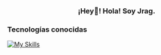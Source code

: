 <h3 align="center"> ¡Hey👋! Hola! Soy Jrag.</h1>

<!--
**Jragx/Jragx** is a ✨ _special_ ✨ repository because its `README.md` (this file) appears on your GitHub profile.

Here are some ideas to get you started:

- 🔭 I’m currently working on ...
- 🌱 I’m currently learning ...
- 👯 I’m looking to collaborate on ...
- 🤔 I’m looking for help with ...
- 💬 Ask me about ...
- 📫 How to reach me: ...
- 😄 Pronouns: ...
- ⚡ Fun fact: ...
-->


<!-- Language and Tools -->

<h3 align="left">Tecnologías conocidas</h3>

[![My Skills](https://skillicons.dev/icons?i=js,html,css,ts,react,vite,vscode,git,github&theme=dark)](https://skillicons.dev)
  


